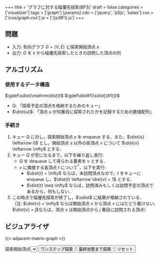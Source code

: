 +++
title = 'グラフに対する幅優先探索(BFS)'
draft = false
categories = ['visualizer']
tags = ['graph']
[params]
    cdn = ['jquery', 'p5js', 'katex']
    css = ['/css/graph.css']
    js = ['/js/BFS.js']
+++

## 問題

* 入力: 有向グラフ $G = (V, E)$ と探索開始頂点 $s$
* 出力: $G$ を $s$ から幅優先探索したときの訪問した頂点の列

## アルゴリズム

### 使用するデータ構造

$\gdef\sdist{\mathrm{dist}}$
$\gdef\dist#1{\sdist[{#1}]}$

* $Q$: 「探索予定の頂点を格納するためのキュー」
* $\dist{u}$: 「頂点 $u$ が何番目に探索されたかを記録するための数値配列」

### 手続き

1. キュー $Q$ に対し，探索開始頂点 $s$ を enqueue する．また，$\dist{s} \leftarrow 0$ とし，開始頂点 $s$ 以外の各頂点 $v$ について $\dist{v} \leftarrow \infty$ とする．
2. キュー $Q$ が空になるまで，以下を繰り返し実行:
    - $Q$ を dequeue して得られる要素を $v$ とする．
    - $v$ に隣接する各頂点 $t$ について$^{\dagger}$，以下を実行:
        - $\dist{t} = \infty$ ならば，未訪問頂点なので，$t$ をキューに enqueue し，$\dist{t} \leftarrow \dist{v} + 1$ とする．
        - $\dist{t} \neq \infty$ ならば，訪問済みもしくは訪問予定の頂点であるから，何もしない．
3. この時点で幅優先探索が終了し，$\sdist$ に結果が格納されている．<br>（注: $\dist{v} = \infty$ ならば開始頂点 $s$ から頂点 $v$ にはたどり着けない; $\dist{v} = j$ならば，頂点 $v$ は開始頂点から $j$ 番目に訪問される頂点）

## ビジュアライザ

{{< adjacent-matrix-graph >}}

<div class="container">
  <label>探索開始頂点</label><select id="start"></select>
  <button class="alg-btn" id="search">ワンステップ探索</button>
  <button class="alg-btn" id="goal">最終状態まで探索</button>
  <button class="alg-btn" id="reset">リセット</button>
</div>


